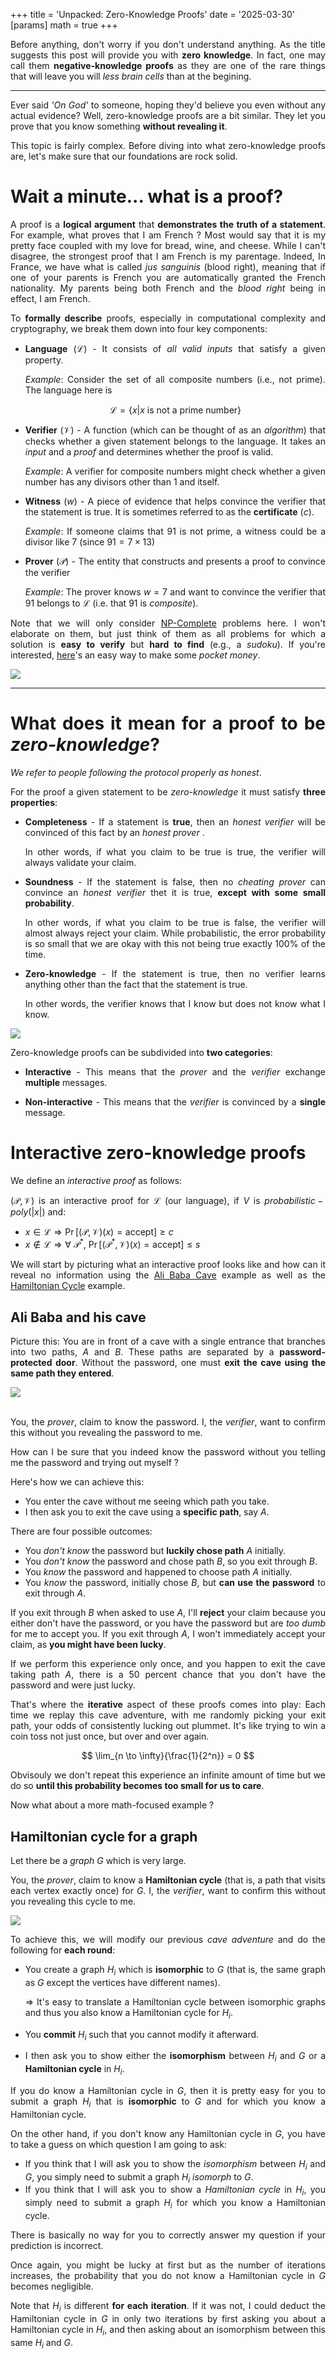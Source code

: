 +++
title = 'Unpacked: Zero-Knowledge Proofs'
date = '2025-03-30'
[params]
  math = true
+++

<div style="text-align: justify">

Before anything, don't worry if you don't understand anything. As the title suggests this post will provide you with **zero knowledge**. In fact, one may call them **negative-knowledge proofs** as they are one of the rare things that will leave you will _less brain cells_ than at the begining.

---

Ever said _'On God'_ to someone, hoping they'd believe you even without any actual evidence? Well, zero-knowledge proofs are a bit similar. They let you prove that you know something **without revealing it**.

This topic is fairly complex. Before diving into what zero-knowledge proofs are, let's make sure that our foundations are rock solid.

# Wait a minute... what is a proof?

A proof is a **logical argument** that **demonstrates the truth of a statement**. For example, what proves that I am French ? Most would say that it is my pretty face coupled with my love for bread, wine, and cheese. While I can't disagree, the strongest proof that I am French is my parentage. Indeed, In France, we have what is called _jus sanguinis_ (blood right), meaning that if one of your parents is French you are automatically granted the French nationality. My parents being both French and the _blood right_ being in effect, I am French.

To **formally describe** proofs, especially in computational complexity and cryptography, we break them down into four key components:

- **Language** $(\mathcal{L})$ - It consists of _all valid inputs_ that satisfy a given property.

  _Example_: Consider the set of all composite numbers (i.e., not prime). The language here is

  $$\mathcal{L} = \{x | x \text{ is not a prime number}\}$$

- **Verifier** $(\mathcal{V})$ - A function (which can be thought of as an _algorithm_) that checks whether a given statement belongs to the language. It takes an _input_ and a _proof_ and determines whether the proof is valid.

  _Example_: A verifier for composite numbers might check whether a given number has any divisors other than $1$ and itself.

- **Witness** $(w)$ - A piece of evidence that helps convince the verifier that the statement is true. It is sometimes referred to as the **certificate** $(c)$.

  _Example_: If someone claims that $91$ is not prime, a witness could be a divisor like $7$ (since $91 = 7 \times 13$)

- **Prover** $(\mathcal{P})$ - The entity that constructs and presents a proof to convince the verifier

  _Example_: The prover knows $w = 7$ and want to convince the verifier that $91$ belongs to $\mathcal{L}$ (i.e. that $91$ is _composite_).

Note that we will only consider [NP-Complete](https://en.wikipedia.org/wiki/NP-completeness) problems here. I won't elaborate on them, but just think of them as all problems for which a solution is **easy to verify** but **hard to find** (e.g., a _sudoku_). If you're interested, [here](https://www.claymath.org/millennium/p-vs-np/)'s an easy way to make some _pocket money_.

<img src="/zero_knowledge_proofs/p_equals_np_meme.png" style="display: block; margin: auto;" />

---

# What does it mean for a proof to be _zero-knowledge_?

_We refer to people following the protocol properly as honest_.

For the proof a given statement to be _zero-knowledge_ it must satisfy **three properties**:

- **Completeness** - If a statement is **true**, then an _honest verifier_ will be convinced of this fact by an _honest prover_ .

  In other words, if what you claim to be true is true, the verifier will always validate your claim.

- **Soundness** - If the statement is false, then no _cheating prover_ can convince an _honest verifier_ thet it is true, **except with some small probability**.

  In other words, if what you claim to be true is false, the verifier will almost always reject your claim. While probabilistic, the error probability is so small that we are okay with this not being true exactly 100% of the time.

- **Zero-knowledge** - If the statement is true, then no verifier learns anything other than the fact that the statement is true.

  In other words, the verifier knows that I know but does not know what I know.

<img src="/zero_knowledge_proofs/introduction_meme.png" style="display: block; margin: auto;" />

Zero-knowledge proofs can be subdivided into **two categories**:

- **Interactive** - This means that the _prover_ and the _verifier_ exchange **multiple** messages.

- **Non-interactive** - This means that the _verifier_ is convinced by a **single** message.

# Interactive zero-knowledge proofs

We define an _interactive proof_ as follows:

$(\mathcal{P}, \mathcal{V})$ is an interactive proof for $\mathcal{L}$ (our language), if $V$ is $probabilistic-poly(|x|)$ and:

- $x\in \mathcal{L} \Rightarrow \Pr[(\mathcal{P}, \mathcal{V})(x) = \text{accept}] \ge c$
- $x \notin \mathcal{L} \Rightarrow \forall \ \mathcal{P}^* , \ \Pr[(\mathcal{P}^*, \mathcal{V})(x) = \text{accept}] \le s$

We will start by picturing what an interactive proof looks like and how can it reveal no information using the [Ali Baba Cave](https://en.wikipedia.org/wiki/Zero-knowledge_proof#The_Ali_Baba_cave) example as well as the [Hamiltonian Cycle](https://en.wikipedia.org/wiki/Zero-knowledge_proof#Hamiltonian_cycle_for_a_large_graph) example.

## Ali Baba and his cave

Picture this: You are in front of a cave with a single entrance that branches into two paths, $A$ and $B$. These paths are separated by a **password-protected door**. Without the password, one must **exit the cave using the same path they entered**.

<img src="/zero_knowledge_proofs/ali_baba_cave_example.png" style="display: block; margin: auto;" />

<br>

You, the _prover_, claim to know the password. I, the _verifier_, want to confirm this without you revealing the password to me.

How can I be sure that you indeed know the password without you telling me the password and trying out myself ?

Here's how we can achieve this:

- You enter the cave without me seeing which path you take.
- I then ask you to exit the cave using a **specific path**, say $A$.

There are four possible outcomes:

- You _don't know_ the password but **luckily chose path** $A$ initially.
- You _don't know_ the password and chose path $B$, so you exit through $B$.
- You _know_ the password and happened to choose path $A$ initially.
- You _know_ the password, initially chose $B$, but **can use the password** to exit through $A$.

If you exit through $B$ when asked to use $A$, I'll **reject** your claim because you either don't have the password, or you have the password but are _too dumb_ for me to accept you. If you exit through $A$, I won't immediately accept your claim, as **you might have been lucky**.

If we perform this experience only once, and you happen to exit the cave taking path $A$, there is a $50$ percent chance that you don't have the password and were just lucky.

That's where the **iterative** aspect of these proofs comes into play: Each time we replay this cave adventure, with me randomly picking your exit path, your odds of consistently lucking out plummet. It's like trying to win a coin toss not just once, but over and over again.

$$
\lim_{n \to \infty}{\frac{1}{2^n}} = 0
$$

Obvisouly we don't repeat this experience an infinite amount of time but we do so **until this probability becomes too small for us to care**.

Now what about a more math-focused example ?

## Hamiltonian cycle for a graph

Let there be a _graph_ $G$ which is very large.

You, the _prover_, claim to know a **Hamiltonian cycle** (that is, a path that visits each vertex exactly once) for $G$. I, the _verifier_, want to confirm this without you revealing this cycle to me.

<img src="/zero_knowledge_proofs/hamiltonian_cycle_example.png" style="display: block; margin: auto;" />

To achieve this, we will modify our previous _cave adventure_ and do the following for **each round**:

- You create a graph $H_i$ which is **isomorphic** to $G$ (that is, the same graph as $G$ except the vertices have different names).

  $\Rightarrow$ It's easy to translate a Hamiltonian cycle between isomorphic graphs and thus you also know a Hamiltonian cycle for $H_i$.

- You **commit** $H_i$ such that you cannot modify it afterward.

- I then ask you to show either the **isomorphism** between $H_i$ and $G$ or a **Hamiltonian cycle** in $H_i$.

If you do know a Hamiltonian cycle in $G$, then it is pretty easy for you to submit a graph $H_i$ that is **isomorphic** to $G$ and for which you know a Hamiltonian cycle.

On the other hand, if you don't know any Hamiltonian cycle in $G$, you have to take a guess on which question I am going to ask:

- If you think that I will ask you to show the _isomorphism_ between $H_i$ and $G$, you simply need to submit a graph $H_i$ _isomorph_ to $G$.
- If you think that I will ask you to show a _Hamiltonian cycle_ in $H_i$, you simply need to submit a graph $H_i$ for which you know a Hamiltonian cycle.

There is basically no way for you to correctly answer my question if your prediction is incorrect.

Once again, you might be lucky at first but as the number of iterations increases, the probability that you do not know a Hamiltonian cycle in $G$ becomes negligible.

Note that $H_i$ is different **for each iteration**. If it was not, I could deduct the Hamiltonian cycle in $G$ in only two iterations by first asking you about a Hamiltonian cycle in $H_i$, and then asking about an isomorphism between this same $H_i$ and $G$.
